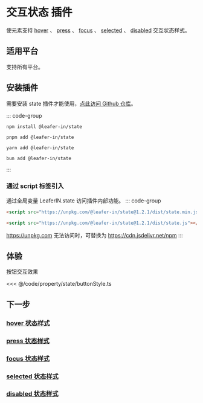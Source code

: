<script setup>
import Case from '/component/Case.vue'
</script>

# 交互状态 插件

使元素支持 [hover](/reference/property/state/hover) 、 [press](/reference/property/state/press) 、 [focus](/reference/property/state/focus) 、 [selected](/reference/property/state/selected) 、 [disabled](/reference/property/state/disabled) 交互状态样式。

## 适用平台

支持所有平台。

## 安装插件

需要安装 state 插件才能使用，[点此访问 Github 仓库](https://github.com/leaferjs/leafer-in/tree/main/packages/state)。

::: code-group

```sh[npm]
npm install @leafer-in/state
```

```sh[pnpm]
pnpm add @leafer-in/state
```

```sh[yarn]
yarn add @leafer-in/state
```

```sh[bun]
bun add @leafer-in/state
```

:::

### 通过 script 标签引入

通过全局变量 LeaferIN.state 访问插件内部功能。
::: code-group

```html [state.min]
<script src="https://unpkg.com/@leafer-in/state@1.2.1/dist/state.min.js"></script>
```

```html [state]
<script src="https://unpkg.com/@leafer-in/state@1.2.1/dist/state.js"></script>
```

https://unpkg.com 无法访问时，可替换为 https://cdn.jsdelivr.net/npm
:::

## 体验

<case name="PressStyle" index=1 editor="false" ></case>

按钮交互效果

<<< @/code/property/state/buttonStyle.ts

## 下一步

### [hover 状态样式](/reference/property/state/hover)

### [press 状态样式](/reference/property/state/press)

### [focus 状态样式](/reference/property/state/focus)

### [selected 状态样式](/reference/property/state/selected)

### [disabled 状态样式](/reference/property/state/disabled)
